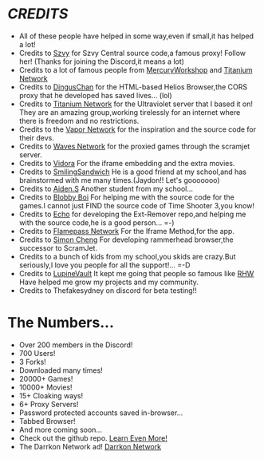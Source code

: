# ***CREDITS***
- All of these people have helped in some way,even if small,it has helped a lot!
- Credits to [Szvy](https://github.com/szvy) for Szvy Central source code,a famous proxy! Follow her! (Thanks for joining the Discord,it means a lot)
- Credits to a lot of famous people from [MercuryWorkshop](https://github.com/MercuryWorkshop) and [Titanium Network](https://docs.titaniumnetwork.org/)
- Credits to [DingusChan](https://github.com/dinguschan-owo) for the HTML-based Helios Browser,the CORS proxy that he developed has saved lives... (lol)
- Credits to [Titanium Network](https://github.com/titaniumnetwork-dev) for the Ultraviolet server that I based it on! They are an amazing group,working tirelessly for an internet where there is freedom and no restrictions.
- Credits to the [Vapor Network](https://vapor.my) for the inspiration and the source code for their devs.
- Credits to [Waves Network](https://usewaves.site) for the proxied games through the scramjet server.
- Credits to [Vidora](https://watch.vidora.su) For the iframe embedding and the extra movies.
- Credits to [SmilingSandwich](https://www.youtube.com/@smilingsandwich) He is a good friend at my school,and has brainstormed with me many times.(Jaydon!! Let's gooooooo)
- Credits to [Aiden.S](https://github.com/nedialosis) Another student from my school...
- Credits to [Blobby Boi](https://github.com/Blobby-Boi) For helping me with the source code for the games.I cannot just FIND the source code of Time Shooter 3,you know!
- Credits to [Echo](https://github.com/3kh0) for developing the Ext-Remover repo,and helping me with the source code,he is a good person... =-)
- Credits to [Flamepass Network](https://app.flamepass.com/) For the Iframe Method,for the app.
- Credits to [Simon Cheng](https://github.com/binary-person) For developing rammerhead browser,the successor to ScramJet.
- Credits to a bunch of kids from my school,you skids are crazy.But seriously,I love you people for all the support!... =-D
- Credits to [LupineVault](https://lupine.red) It kept me going that people so famous like [RHW](https://rhw.one/) Have helped me grow my projects and my community.
- Credits to Thefakesydney on discord for beta testing!!
# The Numbers...
- Over 200 members in the Discord!
- 700 Users!
- 3 Forks!
- Downloaded many times!
- 20000+ Games!
- 10000+ Movies!
- 15+ Cloaking ways!
- 6+ Proxy Servers!
- Password protected accounts saved in-browser...
- Tabbed Browser!
- And more coming soon...
- Check out the github repo. [Learn Even More!](https://github.com/Exploit-Master122/Darrkonv6)
- The Darrkon Network ad! [Darrkon Network](https://exploit-master122.github.io/darrkonad/)
